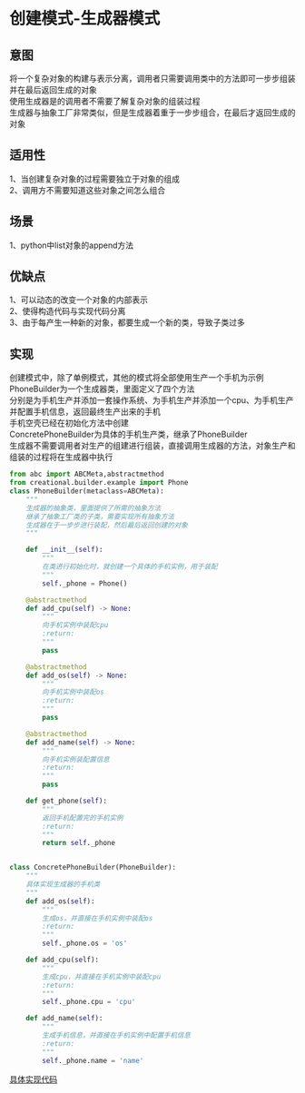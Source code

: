 # 创建模式-生成器模式
## 意图
将一个复杂对象的构建与表示分离，调用者只需要调用类中的方法即可一步步组装并在最后返回生成的对象<br/>
使用生成器是的调用者不需要了解复杂对象的组装过程<br/>
生成器与抽象工厂非常类似，但是生成器着重于一步步组合，在最后才返回生成的对象<br/>
## 适用性
1、当创建复杂对象的过程需要独立于对象的组成<br/>
2、调用方不需要知道这些对象之间怎么组合<br/>
## 场景
1、python中list对象的append方法<br/>
## 优缺点
1、可以动态的改变一个对象的内部表示<br/>
2、使得构造代码与实现代码分离<br/>
3、由于每产生一种新的对象，都要生成一个新的类，导致子类过多<br/>
## 实现
创建模式中，除了单例模式，其他的模式将全部使用生产一个手机为示例<br/>
PhoneBuilder为一个生成器类，里面定义了四个方法<br/>
分别是为手机生产并添加一套操作系统、为手机生产并添加一个cpu、为手机生产并配置手机信息，返回最终生产出来的手机<br/>
手机空壳已经在初始化方法中创建<br/>
ConcretePhoneBuilder为具体的手机生产类，继承了PhoneBuilder<br/>
生成器不需要调用者对生产的组建进行组装，直接调用生成器的方法，对象生产和组装的过程将在生成器中执行<br/>
```python
from abc import ABCMeta,abstractmethod
from creational.builder.example import Phone
class PhoneBuilder(metaclass=ABCMeta):
    """
    生成器的抽象类，里面提供了所需的抽象方法
    继承了抽象工厂类的子类，需要实现所有抽象方法
    生成器在于一步步进行装配，然后最后返回创建的对象
    """

    def __init__(self):
        """
        在类进行初始化时，就创建一个具体的手机实例，用于装配
        """
        self._phone = Phone()

    @abstractmethod
    def add_cpu(self) -> None:
        """
        向手机实例中装配cpu
        :return:
        """
        pass

    @abstractmethod
    def add_os(self) -> None:
        """
        向手机实例中装配os
        :return:
        """
        pass

    @abstractmethod
    def add_name(self) -> None:
        """
        向手机实例装配置信息
        :return:
        """
        pass

    def get_phone(self):
        """
        返回手机配置完的手机实例
        :return:
        """
        return self._phone


class ConcretePhoneBuilder(PhoneBuilder):
    """
    具体实现生成器的手机类
    """
    def add_os(self):
        """
        生成os，并直接在手机实例中装配os
        :return:
        """
        self._phone.os = 'os'

    def add_cpu(self):
        """
        生成cpu，并直接在手机实例中装配cpu
        :return:
        """
        self._phone.cpu = 'cpu'

    def add_name(self):
        """
        生成手机信息，并直接在手机实例中配置手机信息
        :return:
        """
        self._phone.name = 'name'
```
[具体实现代码](./example/foxconn.py)